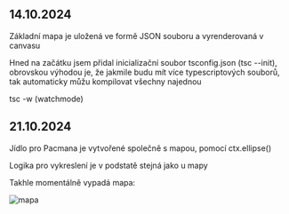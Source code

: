 <h2>14.10.2024</h2>
<p>Základní mapa je uložená ve formě JSON souboru a vyrenderovaná v canvasu</p>
<p>Hned na začátku jsem přidal inicializační soubor tsconfig.json (tsc --init), obrovskou výhodou je, že jakmile budu mít více typescriptových souborů, tak automaticky můžu kompilovat všechny najednou</p>
<p>tsc -w (watchmode)</p>

<h2>21.10.2024</h2>
<p>Jídlo pro Pacmana je vytvořené společně s mapou, pomocí ctx.ellipse()</p>
<p>Logika pro vykreslení je v podstatě stejná jako u mapy</p>
<p>Takhle momentálně vypadá mapa: </p>

![mapa](https://github.com/user-attachments/assets/9811f803-afd5-4e8f-82e3-7ff54e8c08fb)


